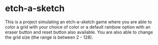 # etch-a-sketch
This is a project simulating an etch-a-sketch game where you are able to color a grid with your choice of color
or a default rainbow option with an eraser button and reset button also available. You are also able to change the 
grid size (the range is between 2 - 128).